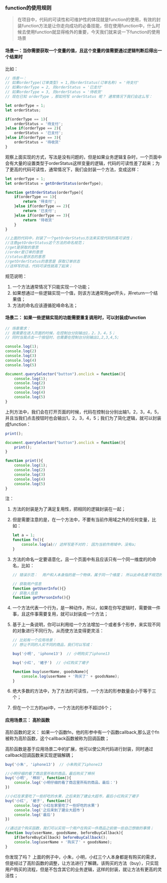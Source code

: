 ### function的使用规则

> 在项目中，代码的可读性和可维护性的体现就是function的使用，有效的封装function方法是让你走向成功的必备技能，但在使用function中，什么时候去使用function就显得格外的重要，今天我们就来说一下function的使用场景

#### 场景一：当你需要获取一个变量的值，且这个变量的值需要通过逻辑判断后得出一个结果时

比如： 

```javascript
// 场景一： 
// 如果orderType(订单类型) = 1,则orderStatus(订单名称) = '待支付'
// 如果orderType = 2, 则orderStatus = '已支付'
// 如果orderType = 3, 则orderStatus = '待收货'
// 现在已知 orderType ，那如何写 orderStatus 呢？ 通常情况下我们会这么写：

let orderType = 1;
let orderStatus;

if(orderType == 1){
    orderStatus = '待支付';
}else if(orderType == 2){
    orderStatus = '已支付';
}else if(orderType == 3){
    orderStatus = '待收货'
}
```

观察上面实现的方式，写法是没有问题的，但是如果业务逻辑复杂时，一个页面中会有大量的设置类型于orderStatus这样变量的逻辑，代码的可读性差了起来；为了更高的代码可读性，通常情况下，我们会封装一个方法，变成这样：

```javascript
let orderType = 1;
let orderStatus = getOrderStatus(orderType);

function getOrderStatus(orderType){
    if(orderType == 1){
    	return '待支付';
    }else if(orderType == 2){
        return '已支付';
    }else if(orderType == 3){
        return '待收货'
    }
}

//上面的代码中，封装了一个getOrderStatus方法来实现代码的高可读性；
//注意getOrderStatus这个方法的命名规范；
//get是获取的意思
//order是订单的意思
//status是状态的意思
//getOrderStatus的意思是 获取订单状态
//这样写的话，代码可读性就高了起来；
```

规范说明： 

1. 一个方法通常情况下只能实现一个功能；
2. 如果想通过一些逻辑实现一个值，则该方法通常用get开头，并return一个结果值；
3. 方法的命名应该遵循驼峰命名法；

#### 场景二： 如果一些逻辑实现的功能需要重复调用时，可以封装成function

```javascript
// 场景需求：
// 我需要在进入页面的时候，在控制台分别输出1，2，3，4，5；
// 同时当我点击一个按钮时，也需要在控制台分别输出1,2,3,4,5;

console.log(1);
console.log(2)
console.log(3)
console.log(4)
console.log(5)

document.querySelector("button").onclick = function(){
    console.log(1);
    console.log(2)
    console.log(3)
    console.log(4)
    console.log(5)
}
```

上列方法中，我们会在打开页面的时候，代码在控制台分别出输1，2，3，4，5，并且当我们点击按钮时也会输出1，2，3，4，5；我们为了简化逻辑，就可以封装成function：

```javascript
print();

document.querySelector("button").onclick = function(){
    print();
}

function print(){
    console.log(1);
    console.log(2)
    console.log(3)
    console.log(4)
    console.log(5)
}
```

注：

1. 方法的封装是为了满足复用性，把相同的逻辑封装在一起；

2. 但是需要注意的是，在一个方法中，不要有当前作用域之外的任何变量，比如：

   ```javascript
   let a = 1;
   function fn(){
       console.log(a)// 这样写是不对的； 因为当前作用域中，没有a;
   }
   ```

3. 方法的命名一定要语意化，且一个页面中有且应该只有一个同一维度的的命名，比如：

   ```javascript
   // 错误示范：  用户和人本身指的是一个物体，属于同一个维度； 所以此命名是不规范的；
   
   // 获取用户信息
   function getUserInfo(){}
   // 获取人信息
   function getPersonInfo(){}
   ```

4. 一个方法代表一个行为，是一种动作，所以，如果在你写逻辑时，需要做一件事，且这件事需要复用，就可以封装成一个方法；

5. 基于上一条说明，你可以利用给一个方法增加一个或者多个形参，来实现不同的对象进行不同行为，从而使方法变得更灵活：

   ```javascript
   // 比如有一个应用场景：
   // 想让不同的人买不同的商品，我们可以写成：
   
   buy('小明', 'iphone13')  // 小明购买了iphone13
   
   buy('小红', '裙子')  // 小红购买了裙子
   
   function buy(userName, goodsName){
       console.log(userName + '购买了' + goodsName);
   }
   ```

6. 绝大多数的方法中，为了方法的可读性，一个方法的形参数量会小于等于三个；

7. 但在一个三方的api中，一个方法的形参不超过6个；

#### 应用场景三： 高阶函数

高阶函数的定义： 如果一个函数fn，他的形参中有一个函数callback,那么这个fn被称为高阶函数，这个callback函数被称为回调函数；

高阶函数是基于应用场景二中的扩展，他可以使公共代码进行封装，同时通过callback回调函数来实现逻辑解耦；

```javascript
buy('小朱', 'iphone13')  // 小朱购买了iphone13

//小明仔细的看了商店里所有的商品，最后购买了棉袄
buy('小明', '棉袄', function(){
    console.log('小明仔细的看了商店里所有的商品，最后：')
})

//小红在家里吃了一些好吃的水果，之后来到了建业大超市，最后小红购买了裙子
buy('小红', '裙子', function(){
    console.log('小红在家里吃了一些好吃的水果')
    console.log('之后来到了建业大超市')
    console.log('最后')
})

//通过这个购买函数，我们可以实现一个用户在购买一件商品之前做一些自己想做的事情；
function buy(userName, goodsName, beforeBuyCallback){
    if(beforeBuyCallback) beforeBuyCallback();
    console.log(userName + '购买了' + goodsName);
}
```

你发现了吗？ 上面的例子中，小朱，小明，小红三个人本身都是有购买的需求，但是经过了高阶函数的调整，让方法进行了解耦，该购买的方法（buy），只实现用户购买的流程，但是不包含其它的业务逻辑，这样的封装，就让方法有更高的灵活性；